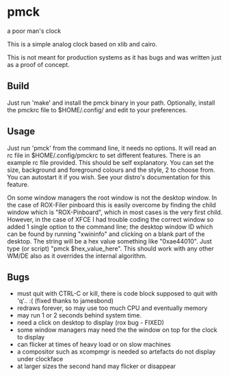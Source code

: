 pmck
====

a poor man's clock

This is a simple analog clock based on xlib and cairo.

This is not meant for production systems as it has bugs and was written just as
a proof of concept.

Build
-----
Just run 'make' and install the pmck binary in your path. Optionally,
install the pmckrc file to $HOME/.config/ and edit to your preferences. 

Usage
-----
Just run 'pmck' from the command line, it needs no options. It will read an rc file 
in $HOME/.config/pmckrc to set different features. There is an example rc file
provided. This should be self explanatory. You can set the size, background
and foreground colours and the style, 2 to choose from. You can autostart it if
you wish. See your distro's documentation for this feature. 

On some window managers the root window is not the desktop window. In the case
of ROX-Filer pinboard this is easily overcome by finding the child window which
is "ROX-Pinboard", which in most cases is the very first child. However, in the
case of XFCE I had trouble coding the correct window so added 1 single option to the 
command line; the desktop window ID which can be found by running "xwininfo" and 
clicking on a blank part of the desktop. The string will be a hex value something 
like "0xae44010". Just type (or script) "pmck $hex_value_here". This should work 
with any other WM/DE also as it overrides the internal algorithm.

Bugs
----
- must quit with CTRL-C or kill, there is code block supposed to quit with 'q'.. :(
(fixed thanks to jamesbond)
- redraws forever, so may use too much CPU and eventually memory
- may run 1 or 2 seconds behind system time.
- need a click on desktop to display (rox bug - FIXED)
- some window managers may need the the window on top for the clock to display
- can flicker at times of heavy load or on slow machines
- a compositor such as xcompmgr is needed so artefacts do not display under clockface
- at larger sizes the second hand may flicker or disappear
